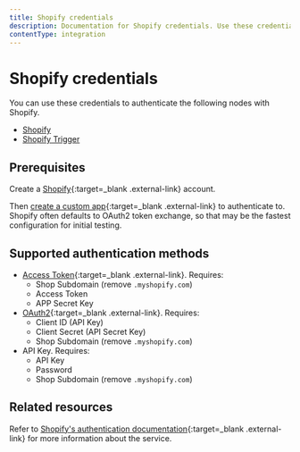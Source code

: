 ```yaml
---
title: Shopify credentials
description: Documentation for Shopify credentials. Use these credentials to authenticate Shopify in n8n, a workflow automation platform.
contentType: integration
---
```


# Shopify credentials

You can use these credentials to authenticate the following nodes with Shopify.

- [Shopify](/integrations/builtin/app-nodes/n8n-nodes-base.shopify/)
- [Shopify Trigger](/integrations/builtin/trigger-nodes/n8n-nodes-base.shopifytrigger/)

## Prerequisites

Create a [Shopify](https://shopify.com/){:target=_blank .external-link} account.

Then [create a custom app](https://help.shopify.com/en/manual/apps/app-types/custom-apps){:target=_blank .external-link} to authenticate to. Shopify often defaults to OAuth2 token exchange, so that may be the fastest configuration for initial testing.

## Supported authentication methods

* [Access Token](https://shopify.dev/docs/apps/auth/access-token-types/admin-app-access-tokens){:target=_blank .external-link}. Requires:
    - Shop Subdomain (remove `.myshopify.com`)
    - Access Token
    - APP Secret Key
* [OAuth2](https://shopify.dev/docs/apps/auth/get-access-tokens/token-exchange){:target=_blank .external-link}. Requires:
    - Client ID (API Key)
    - Client Secret (API Secret Key)
    - Shop Subdomain (remove `.myshopify.com`)
* API Key. Requires:
    - API Key
    - Password
    - Shop Subdomain (remove `.myshopify.com`)

## Related resources

Refer to [Shopify's authentication documentation](https://shopify.dev/docs/apps/auth){:target=_blank .external-link} for more information about the service.

